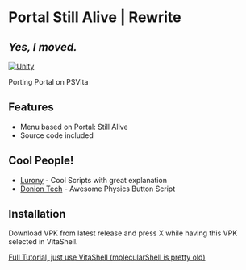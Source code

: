 # Portal Still Alive | Rewrite
## _Yes, I moved._

[![Unity](https://i.ibb.co/J27ccwJ/d-Txp-Pi9l-Df-thumb-1.png)](https://unity.com/)

Porting Portal on PSVita 


## Features

- Menu based on Portal: Still Alive 
- Source code included


## Cool People!



- [Lurony](https://github.com/UnityTutorialsHD/Unity-Tutorial-Assets) - Cool Scripts with great explanation
- [Donion Tech](https://www.youtube.com/watch?v=fTtLY0JdVqk) - Awesome Physics Button Script

## Installation

Download VPK from latest release and press X while having this VPK selected in VitaShell.

[Full Tutorial, just use VitaShell (molecularShell is pretty old)](https://www.cfwaifu.com/vitashell/)
